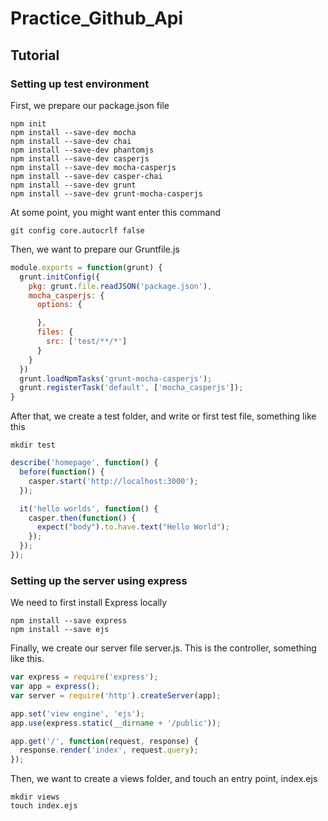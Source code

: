 # Practice_Github_Api

## Tutorial

### Setting up test environment

First, we prepare our package.json file
```
npm init
npm install --save-dev mocha
npm install --save-dev chai
npm install --save-dev phantomjs
npm install --save-dev casperjs
npm install --save-dev mocha-casperjs
npm install --save-dev casper-chai
npm install --save-dev grunt
npm install --save-dev grunt-mocha-casperjs
```

At some point, you might want enter this command
```
git config core.autocrlf false
```

Then, we want to prepare our Gruntfile.js
```javascript
module.exports = function(grunt) {
  grunt.initConfig({
    pkg: grunt.file.readJSON('package.json'),
    mocha_casperjs: {
      options: {

      },
      files: {
        src: ['test/**/*']
      }
    }
  })
  grunt.loadNpmTasks('grunt-mocha-casperjs');
  grunt.registerTask('default', ['mocha_casperjs']);
}
```

After that, we create a test folder, and write or first test file, something like this
```
mkdir test
```
```javascript
describe('homepage', function() {
  before(function() {
    casper.start('http://localhost:3000');
  });

  it('hello worlds', function() {
    casper.then(function() {
      expect("body").to.have.text("Hello World");
    });
  });
});
```

### Setting up the server using express

We need to first install Express locally
```
npm install --save express
npm install --save ejs
```

Finally, we create our server file server.js. This is the controller, something like this.
```javascript
var express = require('express');
var app = express();
var server = require('http').createServer(app);

app.set('view engine', 'ejs');
app.use(express.static(__dirname + '/public'));

app.get('/', function(request, response) {
  response.render('index', request.query);
});

```

Then, we want to create a views folder, and touch an entry point, index.ejs
```
mkdir views
touch index.ejs
```

